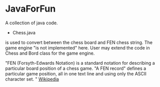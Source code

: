# JavaForFun
A collection of java code.

* Chess.java

is used to convert between the chess board and FEN chess string. The game engine "is not implemented" here. User may extend the code in Chess and Bord class for the game engine. 

"FEN (Forsyth-Edwards Notation) is a standard notation for describing a particular board position of a chess game. "A FEN record" defines a particular game position, all in one text line and using only the ASCII character set. " [Wikipedia](https://en.wikipedia.org/wiki/Forsyth%E2%80%93Edwards_Notation)
